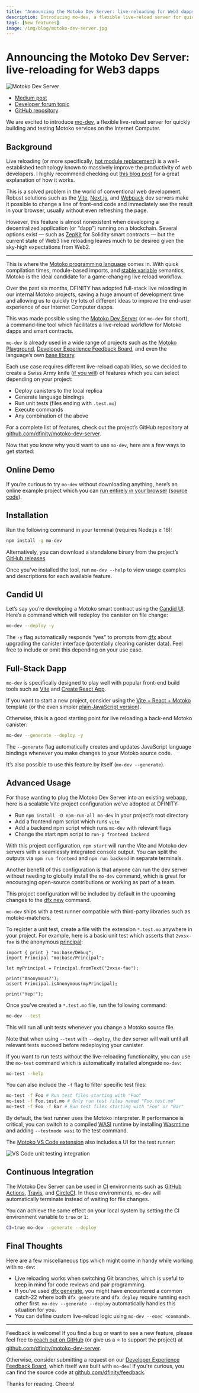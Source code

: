 ```yaml
---
title: "Announcing the Motoko Dev Server: live-reloading for Web3 dapps"
description: Introducing mo-dev, a flexible live-reload server for quickly building and testing Motoko services on the Internet Computer.
tags: [New features]
image: /img/blog/motoko-dev-server.jpg
---
```


# Announcing the Motoko Dev Server: live-reloading for Web3 dapps

![Motoko Dev Server](/img/blog/motoko-dev-server.jpg)

* [Medium post](https://medium.com/dfinity/announcing-the-motoko-dev-server-live-reloading-for-web3-dapps-20363088afb4)
* [Developer forum topic](https://forum.dfinity.org/t/announcing-mo-dev-live-reloading-for-motoko-dapps/21007)
* [GitHub repository](https://github.com/dfinity/motoko-dev-server)

We are excited to introduce [mo-dev](https://github.com/dfinity/motoko-dev-server), a flexible live-reload server for quickly building and testing Motoko services on the Internet Computer.

## Background

Live reloading (or more specifically, [hot module replacement](https://webpack.js.org/concepts/hot-module-replacement/)) is a well-established technology known to massively improve the productivity of web developers. I highly recommend checking out [this blog post](https://blog.logrocket.com/complete-guide-full-stack-live-reload/) for a great explanation of how it works.

This is a solved problem in the world of conventional web development. Robust solutions such as the [Vite](https://vitejs.dev/), [Next.js](https://nextjs.org/docs/architecture/fast-refresh), and [Webpack](https://webpack.js.org/configuration/dev-server/) dev servers make it possible to change a line of front-end code and immediately see the result in your browser, usually without even refreshing the page.

However, this feature is almost nonexistent when developing a decentralized application (or “dapp”) running on a blockchain. Several options exist — such as [ZepKit](https://blog.openzeppelin.com/solidity-hot-reloading-using-zepkit) for Solidity smart contracts — but the current state of Web3 live reloading leaves much to be desired given the sky-high expectations from Web2.

---

This is where the [Motoko programming language](https://internetcomputer.org/docs/current/motoko/main/motoko) comes in. With quick compilation times, module-based imports, and [stable variable](https://internetcomputer.org/docs/current/motoko/main/upgrades) semantics, Motoko is the ideal candidate for a game-changing live reload workflow.

Over the past six months, DFINITY has adopted full-stack live reloading in our internal Motoko projects, saving a huge amount of development time and allowing us to quickly try lots of different ideas to improve the end-user experience of our Internet Computer dapps.

This was made possible using the [Motoko Dev Server](https://github.com/dfinity/motoko-dev-server) (or `mo-dev` for short), a command-line tool which facilitates a live-reload workflow for Motoko dapps and smart contracts.

`mo-dev` is already used in a wide range of projects such as the [Motoko Playground](https://play.motoko.org/), [Developer Experience Feedback Board](https://dx.internetcomputer.org/), and even the language’s own [base library](https://github.com/dfinity/motoko-base).

Each use case requires different live-reload capabilities, so we decided to create a Swiss Army knife ([if you will](https://dfinity.org/foundation/)) of features which you can select depending on your project:

* Deploy canisters to the local replica
* Generate language bindings
* Run unit tests (files ending with `.test.mo`)
* Execute commands
* Any combination of the above

For a complete list of features, check out the project’s GitHub repository at [github.com/dfinity/motoko-dev-server](https://github.com/dfinity/motoko-dev-server).

Now that you know why you’d want to use `mo-dev`, here are a few ways to get started:

## Online Demo

If you’re curious to try `mo-dev` without downloading anything, here’s an online example project which you can [run entirely in your browser](https://gitpod.io/#https://github.com/rvanasa/vite-react-motoko) ([source code](https://github.com/rvanasa/vite-react-motoko#readme)).

## Installation

Run the following command in your terminal (requires Node.js ≥ 16):

```sh
npm install -g mo-dev
```

Alternatively, you can download a standalone binary from the project’s [GitHub releases](https://github.com/dfinity/motoko-dev-server/releases).

Once you’ve installed the tool, run `mo-dev --help` to view usage examples and descriptions for each available feature.

## Candid UI

Let’s say you’re developing a Motoko smart contract using the [Candid UI](https://internetcomputer.org/docs/current/developer-docs/backend/motoko/candid-ui). Here’s a command which will redeploy the canister on file change:

```sh
mo-dev --deploy -y
```

The `-y` flag automatically responds “yes” to prompts from [dfx](https://internetcomputer.org/docs/current/references/cli-reference/dfx-deploy) about upgrading the canister interface (potentially clearing canister data). Feel free to include or omit this depending on your use case.

## Full-Stack Dapp

`mo-dev` is specifically designed to play well with popular front-end build tools such as [Vite](https://vitejs.dev/) and [Create React App](https://create-react-app.dev/).

If you want to start a new project, consider using the [Vite + React + Motoko](https://github.com/rvanasa/vite-react-motoko#readme) template (or the even simpler [plain JavaScript version](https://github.com/rvanasa/vite-react-motoko/tree/simplified-js#readme)).

Otherwise, this is a good starting point for live reloading a back-end Motoko canister:

```sh
mo-dev --generate --deploy -y
```

The `--generate` flag automatically creates and updates JavaScript language bindings whenever you make changes to your Motoko source code.

It’s also possible to use this feature by itself (`mo-dev --generate`).

## Advanced Usage

For those wanting to plug the Motoko Dev Server into an existing webapp, here is a scalable Vite project configuration we’ve adopted at DFINITY:

* Run `npm install -D npm-run-all mo-dev` in your project’s root directory
* Add a frontend npm script which runs `vite`
* Add a backend npm script which runs `mo-dev` with relevant flags
* Change the start npm script to `run-p frontend backend`

With this project configuration, `npm start` will run the Vite and Motoko dev servers with a seamlessly integrated console output. You can split the outputs via `npm run frontend` and `npm run backend` in separate terminals.

Another benefit of this configuration is that anyone can run the dev server without needing to globally install the `mo-dev` command, which is great for encouraging open-source contributions or working as part of a team.

This project configuration will be included by default in the upcoming changes to the [dfx new](https://internetcomputer.org/docs/current/references/cli-reference/dfx-new) command.

`mo-dev` ships with a test runner compatible with third-party libraries such as motoko-matchers.

To register a unit test, create a file with the extension `*.test.mo` anywhere in your project. For example, here is a basic unit test which asserts that `2vxsx-fae` is the anonymous [principal](https://medium.com/dfinity/internet-computer-basics-part-1-principals-and-identities-215e8f239da4):

```motoko
import { print } "mo:base/Debug";
import Principal "mo:base/Principal";

let myPrincipal = Principal.fromText("2vxsx-fae");

print("Anonymous?");
assert Principal.isAnonymous(myPrincipal);

print("Yep!");
```

Once you’ve created a `*.test.mo` file, run the following command:

```sh
mo-dev --test
```

This will run all unit tests whenever you change a Motoko source file.

Note that when using `--test` with `--deploy`, the dev server will wait until all relevant tests succeed before redeploying your canister.

If you want to run tests without the live-reloading functionality, you can use the `mo-test` command which is automatically installed alongside `mo-dev`:

```sh
mo-test --help
```

You can also include the `-f` flag to filter specific test files:

```sh
mo-test -f Foo # Run test files starting with "Foo"
mo-test -f Foo.test.mo # Only run test files named "Foo.test.mo"
mo-test -f Foo -f Bar # Run test files starting with "Foo" or "Bar"
```

By default, the test runner uses the Motoko interpreter. If performance is critical, you can switch to a compiled [WASI](https://wasi.dev/) runtime by installing [Wasmtime](https://wasmtime.dev/) and adding `--testmode wasi` to the test command.

The [Motoko VS Code extension](https://github.com/dfinity/vscode-motoko#readme) also includes a UI for the test runner:

![VS Code unit testing integration](https://user-images.githubusercontent.com/522097/219227189-71bb8d54-1904-49f2-8fe8-253b5a709e3f.png)

## Continuous Integration

The Motoko Dev Server can be used in [CI](https://semaphoreci.com/continuous-integration) environments such as [GitHub Actions](https://github.com/features/actions), [Travis](https://www.travis-ci.com/), and [CircleCI](https://circleci.com/). In these environments, `mo-dev` will automatically terminate instead of waiting for file changes.

You can achieve the same effect on your local system by setting the CI environment variable to `true` or `1`:

```sh
CI=true mo-dev --generate --deploy
```

## Final Thoughts

Here are a few miscellaneous tips which might come in handy while working with `mo-dev`:

* Live reloading works when switching Git branches, which is useful to keep in mind for code reviews and pair programming.
* If you’ve used [dfx generate](https://internetcomputer.org/docs/current/references/cli-reference/dfx-generate), you might have encountered a common catch-22 where both `dfx generate` and `dfx deploy` require running each other first. `mo-dev --generate --deploy` automatically handles this situation for you.
* You can define custom live-reload logic using `mo-dev --exec <command>`.

---

Feedback is welcome! If you find a bug or want to see a new feature, please feel free to [reach out on GitHub](https://github.com/dfinity/motoko-dev-server/issues) (or give us a ⭐ to support the project) at [github.com/dfinity/motoko-dev-server](https://github.com/dfinity/motoko-dev-server).

Otherwise, consider submitting a request on our [Developer Experience Feedback Board](https://dx.internetcomputer.org/), which itself was built with `mo-dev`! If you're curious, you can find the source code at [github.com/dfinity/feedback](https://github.com/dfinity/feedback).

Thanks for reading. Cheers!
